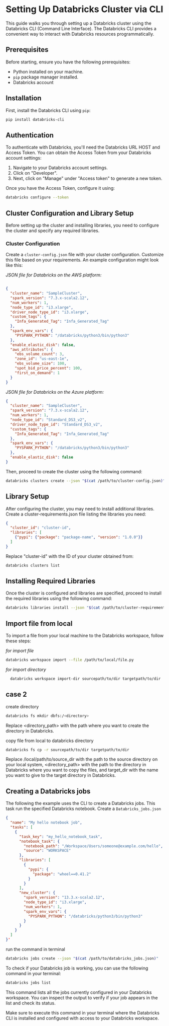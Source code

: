 # Setting Up Databricks Cluster via CLI

This guide walks you through setting up a Databricks cluster using the Databricks CLI (Command Line Interface). The Databricks CLI provides a convenient way to interact with Databricks resources programmatically.

## Prerequisites

Before starting, ensure you have the following prerequisites:

- Python installed on your machine.
- `pip` package manager installed.
- Databricks account

## Installation

First, install the Databricks CLI using `pip`:

```bash
pip install databricks-cli
```


## Authentication

To authenticate with Databricks, you'll need the Databricks URL HOST and Access Token. You can obtain the Access Token from your Databricks account settings:

1. Navigate to your Databricks account settings.
2. Click on "Developer".
3. Next, click on "Manage" under "Access token" to generate a new token.

Once you have the Access Token, configure it using:

```bash
databricks configure --token
```

## Cluster Configuration and Library Setup

Before setting up the cluster and installing libraries, you need to configure the cluster and specify any required libraries.

### Cluster Configuration

Create a `cluster-config.json` file with your cluster configuration. Customize this file based on your requirements. An example configuration might look like this:

*JSON file for Databricks on the AWS platform:*
```json

{
  "cluster_name": "SampleCluster",
  "spark_version": "7.3.x-scala2.12",
  "num_workers": 1,
  "node_type_id": "i3.xlarge",
  "driver_node_type_id": "i3.xlarge",
  "custom_tags": {
    "Infa_Generated_Tag": "Infa_Generated_Tag"
  },
  "spark_env_vars": {
    "PYSPARK_PYTHON": "/databricks/python3/bin/python3"
  },
  "enable_elastic_disk": false,
  "aws_attributes": {
    "ebs_volume_count": 3,
    "zone_id": "us-east-1e",
    "ebs_volume_size": 100,
    "spot_bid_price_percent": 100,
    "first_on_demand": 1
  }
}

```
*JSON file for Databricks on the Azure platform:*
```json
{
  "cluster_name": "SampleCluster",
  "spark_version": "7.3.x-scala2.12",
  "num_workers": 1,
  "node_type_id": "Standard_DS3_v2",
  "driver_node_type_id": "Standard_DS3_v2",
  "custom_tags": {
    "Infa_Generated_Tag": "Infa_Generated_Tag"
  },
  "spark_env_vars": {
    "PYSPARK_PYTHON": "/databricks/python3/bin/python3"
  },
  "enable_elastic_disk": false
}
```
Then, proceed to create the cluster using the following command:

```bash
databricks clusters create --json "$(cat /path/to/cluster-config.json)"
```
## Library Setup
After configuring the cluster, you may need to install additional libraries. Create a cluster-requirements.json file listing the libraries you need:

```json
{
  "cluster_id": "cluster-id",
  "libraries": [
    {"pypi": {"package": "package-name", "version": "1.0.0"}}
  ]
}
```

Replace "cluster-id" with the ID of your cluster obtained from:
```bash 
databricks clusters list
```

## Installing Required Libraries
Once the cluster is configured and libraries are specified, proceed to install the required libraries using the following command:
```bash
databricks libraries install --json "$(cat /path/to/cluster-requirements.json)"
```

## Import file from local
To import a file from your local machine to the Databricks workspace, follow these steps:

*for import file*

```bash
databricks workspace import --file /path/to/local/file.py

```
*for import directory*
```bash
  databricks workspace import-dir sourcepath/to/dir targetpath/to/dir
```

##  case 2 
create directory

```bash
databricks fs mkdir dbfs:/<directory>
```
Replace <directory_path> with the path where you want to create the directory in Databricks.


copy file from local to databricks directory 
```bash
databricks fs cp -r sourcepath/to/dir targetpath/to/dir
```
Replace /local/path/to/source_dir with the path to the source directory on your local system, <directory_path> with the path to the directory in Databricks where you want to copy the files, and target_dir with the name you want to give to the target directory in Databricks.

## Creating a Databricks jobs
The following the  example uses the CLI to create a Databricks jobs. This task run the specified Databricks notebook.
Create a `Databricks_jobs.json` 

```json
{
  "name": "My hello notebook job",
  "tasks": [
    {
      "task_key": "my_hello_notebook_task",
      "notebook_task": {
        "notebook_path": "/Workspace/Users/someone@example.com/hello",
        "source": "WORKSPACE"
      },
      "libraries": [
        {
          "pypi": {
            "package": "wheel==0.41.2"
          }
        }
      ],
      "new_cluster": {
        "spark_version": "13.3.x-scala2.12",
        "node_type_id": "i3.xlarge",
        "num_workers": 1,
        "spark_env_vars": {
          "PYSPARK_PYTHON": "/databricks/python3/bin/python3"
        }
      }
    }
  ]
}'
```

run the command in terminal
```bash
databricks jobs create --json "$(cat /path/to/databricks_jobs.json)"
```


To check if your Databricks job is working, you can use the following command in your terminal:

  ```bash
  databricks jobs list
  ```

This command lists all the jobs currently configured in your Databricks workspace. You can inspect the output to verify if your job appears in the list and check its status.

Make sure to execute this command in your terminal where the Databricks CLI is installed and configured with access to your Databricks workspace.
